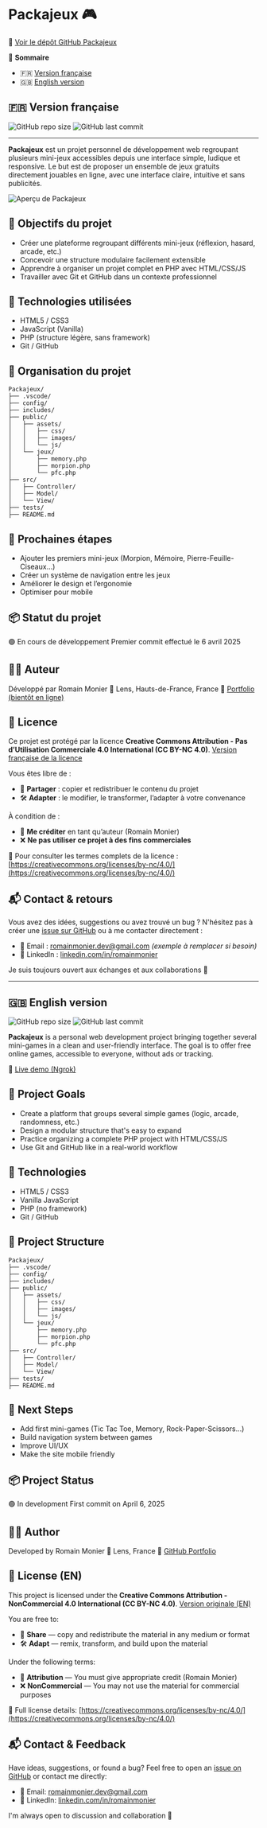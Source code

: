 # Packajeux 🎮
🔗 [Voir le dépôt GitHub Packajeux](https://github.com/Romain62300/Packajeux)

📄 **Sommaire**
- 🇫🇷 [Version française](#version-française)
- 🇬🇧 [English version](#english-version)

## 🇫🇷 Version française

![GitHub repo size](https://img.shields.io/github/repo-size/Romain62300/Packajeux)
![GitHub last commit](https://img.shields.io/github/last-commit/Romain62300/Packajeux)

---

**Packajeux** est un projet personnel de développement web regroupant plusieurs mini-jeux accessibles depuis une interface simple, ludique et responsive. Le but est de proposer un ensemble de jeux gratuits directement jouables en ligne, avec une interface claire, intuitive et sans publicités.

![Aperçu de Packajeux](./public/assets/images/apercu-Packajeux.png)

## 🎯 Objectifs du projet

- Créer une plateforme regroupant différents mini-jeux (réflexion, hasard, arcade, etc.)
- Concevoir une structure modulaire facilement extensible
- Apprendre à organiser un projet complet en PHP avec HTML/CSS/JS
- Travailler avec Git et GitHub dans un contexte professionnel

## 🔧 Technologies utilisées

- HTML5 / CSS3
- JavaScript (Vanilla)
- PHP (structure légère, sans framework)
- Git / GitHub

## 🧠 Organisation du projet

```plaintext
Packajeux/
├── .vscode/
├── config/
├── includes/
├── public/
│   ├── assets/
│   │   ├── css/
│   │   ├── images/
│   │   └── js/
│   └── jeux/
│       ├── memory.php
│       ├── morpion.php
│       └── pfc.php
├── src/
│   ├── Controller/
│   ├── Model/
│   └── View/
├── tests/
├── README.md
```

## 🚀 Prochaines étapes

- Ajouter les premiers mini-jeux (Morpion, Mémoire, Pierre-Feuille-Ciseaux…)
- Créer un système de navigation entre les jeux
- Améliorer le design et l’ergonomie
- Optimiser pour mobile

## 📦 Statut du projet

🟢 En cours de développement
Premier commit effectué le 6 avril 2025

## 🙋‍♂️ Auteur

Développé par Romain Monier
📍 Lens, Hauts-de-France, France
💼 [Portfolio (bientôt en ligne)](https://github.com/Romain62300)

## 📄 Licence

Ce projet est protégé par la licence **Creative Commons Attribution - Pas d’Utilisation Commerciale 4.0 International (CC BY-NC 4.0)**.
[Version française de la licence](./LICENSE-fr.txt)

Vous êtes libre de :
- 🔄 **Partager** : copier et redistribuer le contenu du projet
- 🛠️ **Adapter** : le modifier, le transformer, l’adapter à votre convenance

À condition de :
- 👤 **Me créditer** en tant qu’auteur (Romain Monier)
- ❌ **Ne pas utiliser ce projet à des fins commerciales**

🔗 Pour consulter les termes complets de la licence :
[https://creativecommons.org/licenses/by-nc/4.0/](https://creativecommons.org/licenses/by-nc/4.0/)


## 📬 Contact & retours

Vous avez des idées, suggestions ou avez trouvé un bug ?
N'hésitez pas à créer une [issue sur GitHub](https://github.com/Romain62300/Packajeux/issues) ou à me contacter directement :

- 💌 Email : romainmonier.dev@gmail.com *(exemple à remplacer si besoin)*
- 💼 LinkedIn : [linkedin.com/in/romainmonier](https://www.linkedin.com/in/romainmonier)

Je suis toujours ouvert aux échanges et aux collaborations 👋


---

## 🇬🇧 English version

![GitHub repo size](https://img.shields.io/github/repo-size/Romain62300/Packajeux)
![GitHub last commit](https://img.shields.io/github/last-commit/Romain62300/Packajeux)

**Packajeux** is a personal web development project bringing together several mini-games in a clean and user-friendly interface. The goal is to offer free online games, accessible to everyone, without ads or tracking.

🔗 [Live demo (Ngrok)](https://0c59-2a01-cb0c-688-ca00-591b-7041-900c-72a8.ngrok-free.app)

## 🎯 Project Goals

- Create a platform that groups several simple games (logic, arcade, randomness, etc.)
- Design a modular structure that's easy to expand
- Practice organizing a complete PHP project with HTML/CSS/JS
- Use Git and GitHub like in a real-world workflow

## 🔧 Technologies

- HTML5 / CSS3
- Vanilla JavaScript
- PHP (no framework)
- Git / GitHub

## 🧠 Project Structure

```plaintext
Packajeux/
├── .vscode/
├── config/
├── includes/
├── public/
│   ├── assets/
│   │   ├── css/
│   │   ├── images/
│   │   └── js/
│   └── jeux/
│       ├── memory.php
│       ├── morpion.php
│       └── pfc.php
├── src/
│   ├── Controller/
│   ├── Model/
│   └── View/
├── tests/
├── README.md
```

## 🚀 Next Steps

- Add first mini-games (Tic Tac Toe, Memory, Rock-Paper-Scissors…)
- Build navigation system between games
- Improve UI/UX
- Make the site mobile friendly

## 📦 Project Status

🟢 In development
First commit on April 6, 2025

## 🙋‍♂️ Author

Developed by Romain Monier
📍 Lens, France
💼 [GitHub Portfolio](https://github.com/Romain62300)

## 📄 License (EN)

This project is licensed under the **Creative Commons Attribution - NonCommercial 4.0 International (CC BY-NC 4.0)**.
 [Version originale (EN)](https://creativecommons.org/licenses/by-nc/4.0/)

You are free to:
- 🔄 **Share** — copy and redistribute the material in any medium or format
- 🛠️ **Adapt** — remix, transform, and build upon the material

Under the following terms:
- 👤 **Attribution** — You must give appropriate credit (Romain Monier)
- ❌ **NonCommercial** — You may not use the material for commercial purposes

🔗 Full license details:
[https://creativecommons.org/licenses/by-nc/4.0/](https://creativecommons.org/licenses/by-nc/4.0/)
## 📬 Contact & Feedback

Have ideas, suggestions, or found a bug?
Feel free to open an [issue on GitHub](https://github.com/Romain62300/Packajeux/issues) or contact me directly:

- 💌 Email: romainmonier.dev@gmail.com
- 💼 LinkedIn: [linkedin.com/in/romainmonier](https://www.linkedin.com/in/romainmonier)

I'm always open to discussion and collaboration 👋

